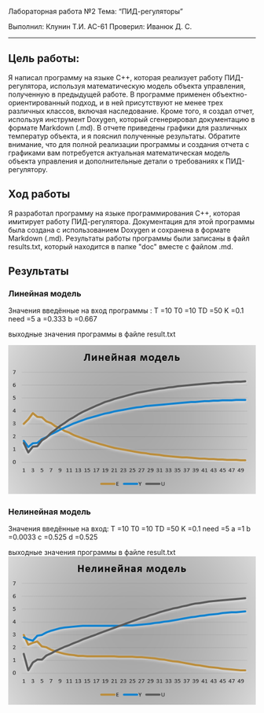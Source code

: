 
Лабораторная работа №2
Тема: “ПИД-регуляторы”

Выполнил: Клунин Т.И. AC-61
Проверил: Иванюк Д. С.

---

## Цель работы:  
Я написал программу на языке C++, которая реализует работу ПИД-регулятора, используя математическую модель объекта управления, полученную в предыдущей работе. В программе применен объектно-ориентированный подход, и в ней присутствуют не менее трех различных классов, включая наследование.
Кроме того, я создал отчет, используя инструмент Doxygen, который сгенерировал документацию в формате Markdown (.md). В отчете приведены графики для различных температур объекта, и я пояснил полученные результаты.
Обратите внимание, что для полной реализации программы и создания отчета с графиками вам потребуется актуальная математическая модель объекта управления и дополнительные детали о требованиях к ПИД-регулятору.

## Ход работы  
Я разработал программу на языке программирования C++, которая имитирует работу ПИД-регулятора. Документация для этой программы была создана с использованием Doxygen и сохранена в формате Markdown (.md). Результаты работы программы были записаны в файл results.txt, который находится в папке "doc" вместе с файлом .md.

## Результаты 

### Линейная модель

Значения введённые на вход программы : 
T =10
T0 =10 
TD =50
K =0.1
need =5
a =0.333 
b =0.667

выходные значения программы в файле result.txt

![](Linear_Lab2.png)
### Нелинейная модель

Значения введённые на вход: 
T =10
T0 =10 
TD =50
K =0.1
need =5
a =1
b =0.0033
c =0.525 
d =0.525

выходные значения программы в файле result.txt
![](Nonlinear_Lab2.png)